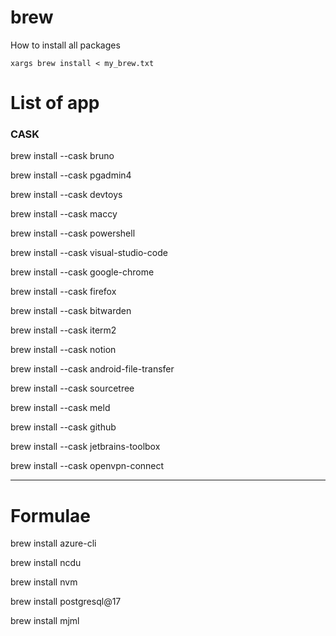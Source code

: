 # brew
How to install all packages
````
xargs brew install < my_brew.txt
````

# List of app
### CASK
brew install --cask bruno

brew install --cask pgadmin4

brew install --cask devtoys

brew install --cask maccy

brew install --cask powershell

brew install --cask visual-studio-code

brew install --cask google-chrome

brew install --cask firefox

brew install --cask bitwarden

brew install --cask iterm2

brew install --cask notion

brew install --cask android-file-transfer

brew install --cask sourcetree

brew install --cask meld

brew install --cask github

brew install --cask jetbrains-toolbox

brew install --cask openvpn-connect

---

# Formulae

brew install azure-cli

brew install ncdu

brew install nvm

brew install postgresql@17

brew install mjml

